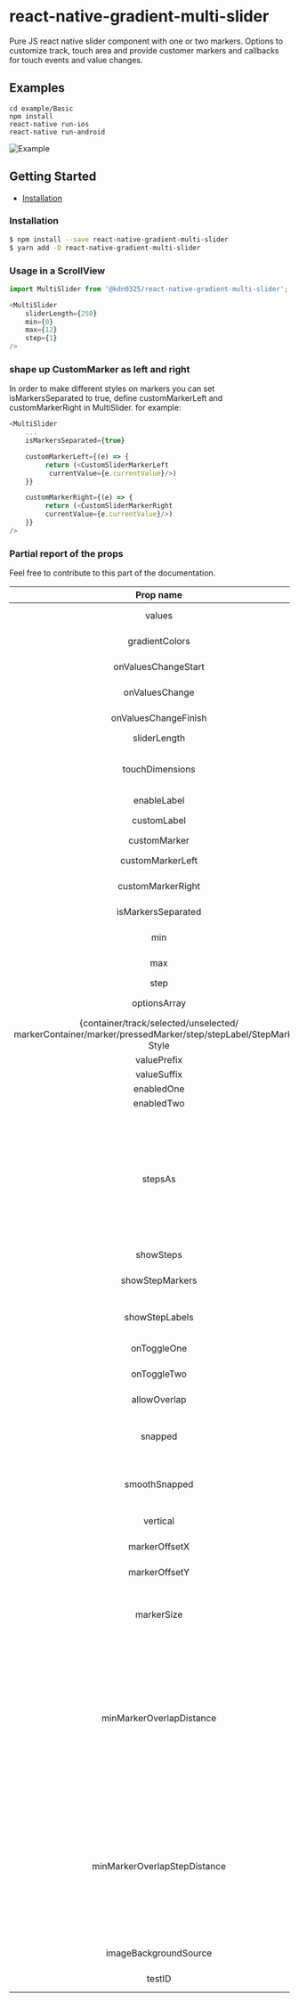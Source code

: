 # react-native-gradient-multi-slider

Pure JS react native slider component with one or two markers.
Options to customize track, touch area and provide customer markers and callbacks for touch events and value changes.

## Examples

```
cd example/Basic
npm install
react-native run-ios
react-native run-android
```

![Example](https://raw.githubusercontent.com/kdn0325/react-native-gradient-multi-slider/master/docs/demo.gif)


## Getting Started

- [Installation](#installation)

### Installation

```bash
$ npm install --save react-native-gradient-multi-slider
$ yarn add -D react-native-gradient-multi-slider
```

### Usage in a ScrollView

```js
import MultiSlider from '@kdn0325/react-native-gradient-multi-slider';

<MultiSlider
    sliderLength={250}
    min={0}
    max={12}
    step={1}
/>
```
### shape up CustomMarker as left and right

In order to make different styles on markers you can set isMarkersSeparated to true, define customMarkerLeft and customMarkerRight in MultiSlider. for example:


```js
<MultiSlider
    ...
    isMarkersSeparated={true}

    customMarkerLeft={(e) => {
         return (<CustomSliderMarkerLeft
          currentValue={e.currentValue}/>)
    }}

    customMarkerRight={(e) => {
         return (<CustomSliderMarkerRight
         currentValue={e.currentValue}/>)
    }}
/>
```

### Partial report of the props
Feel free to contribute to this part of the documentation.


|                                                  Prop name                                                  | Default value |       Type        | Purpouse |
|:--------:|:----:|:----:|:-----------:|
|                                                   values                                                    | [0] | array of numbers  | Prefixed values of the slider. |
|                                               gradientColors                                                | ['#0000FF', '#ADD8E6'] |  array of string  | Defines the gradient colors for the slider track. |
|                                             onValuesChangeStart                                             | () => {} |     function      | Callback when the value starts changing |
|                                               onValuesChange                                                | () => {} |     function      | Callback when the value changes |
|                                            onValuesChangeFinish                                             | (values) => {} |     function      | Callback when the value stops changing |
|                                                sliderLength                                                 | 280 |      number       | Length of the slider (?) |
|                                               touchDimensions                                               | {height: 50,width: 50,borderRadius: 15,slipDisplacement: 200} |      object       | (?) |
|                                                 enableLabel                                                 |  |     function      | Enable the label rendering |
|                                                 customLabel                                                 |  |     function      | Component used for rendering a label above the cursors. |
|                                                customMarker                                                 |  |     function      | Component used for the cursor. |
|                                              customMarkerLeft                                               |  |     function      | Component used for the left cursor. |
|                                              customMarkerRight                                              |  |     function      | Component used for the right cursor. |
|                                             isMarkersSeparated                                              |  |      boolean      | See explaination above in the README.md |
|                                                     min                                                     | 0 |      number       | Minimum value available in the slider. |
|                                                     max                                                     | 10 |      number       | Maximum value available in the slider. |
|                                                    step                                                     | 1 |      number       | Step value of the slider. |
|                                                optionsArray                                                 |  | array of numbers  | Possible values of the slider. Ignores min and max. |
| {container/track/selected/unselected/ markerContainer/marker/pressedMarker/step/stepLabel/StepMarker} Style |  |   style object    | Styles for the slider |
|                                                 valuePrefix                                                 |  |      string       | Prefix added to the value. |
|                                                 valueSuffix                                                 |  |      string       | Suffix added to the value. |
|                                                 enabledOne                                                  | true |      boolean      | Enables the first cursor |
|                                                 enabledTwo                                                  | true |      boolean      | Enables the second cursor |
|                                                   stepsAs                                                   | [] | array of objects  | Use stepsAs when you want to customize the steps-labels. stepsAs expects an array of objects [{index: number, stepLabel: string, prefix: string, suffix: string}]. Where index is for which step you want to customize, and all the other steps will show its index as its stepLabel. Both showSteps and showStepsLabels has to be enabled for stepsAs to be used.   |
|                                                  showSteps                                                  | false |      boolean      | Show steps |
|                                               showStepMarkers                                               | true |      boolean      | Show steps-markers on the track, showSteps has to be enabled as well |
|                                               showStepLabels                                                | true |      boolean      | Show steps-labels underneath the track, showSteps has to be enabled as well |
|                                                 onToggleOne                                                 | undefined | function callback | Listener when first cursor toggles. |
|                                                 onToggleTwo                                                 | undefined | function callback | Listener when second cursor toggles. |
|                                                allowOverlap                                                 | false |      boolean      | Allow the overlap within the cursors. |
|                                                   snapped                                                   | false |      boolean      | Use this when you want a fixed position for your markers, this will split the slider in N specific positions |
|                                                smoothSnapped                                                | false |      boolean      | Same as snapped but you can move the slider as usual. When released it will go to the nearest marker |
|                                                  vertical                                                   | false |      boolean      | Use vertical orientation instead of horizontal. |
|                                                markerOffsetX                                                | 0 |      number       | Offset the cursor(s) on the X axis |
|                                                markerOffsetY                                                | 0 |      number       | Offset the cursor(s) on the Y axis |
|                                                 markerSize                                                  | 0 |      number       | It determines the marker margin from the edges of the track, useful to avoid the markers to overflow out of the track. |
|                                          minMarkerOverlapDistance                                           | 0 |      number       | if this is > 0 and allowOverlap is false, this value will determine the closest two markers can come to each other (in pixels, not steps). This can be used for cases where you have two markers large cursors and you don't want them to overlap. Note that markers will still overlap at the start if starting values are too near. CANNOT be combined with minMarkerOverlapDistance |
|                                        minMarkerOverlapStepDistance                                         | 0 |      number       | if this is > 0 and allowOverlap is false, this value will determine the closest two markers can come to each other (in steps, not pixels). This can be used for cases where you have two markers large cursors and you don't want them to overlap. Note that markers will still overlap at the start if starting values are too near. CANNOT be combined with minMarkerOverlapStepDistance |
|                                            imageBackgroundSource                                            | undefined |      string       | Specifies the source as required by [ImageBackground](https://facebook.github.io/react-native/docs/imagebackground)|
|                                                   testID                                                    |  |      string       | Used to locate this view in end-to-end tests. |
